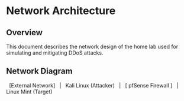 # Network Architecture

## Overview

This document describes the network design of the home lab used for simulating and mitigating DDoS attacks.

## Network Diagram

   [External Network]
       |
   Kali Linux (Attacker)
       |
   [ pfSense Firewall ]
       |
   Linux Mint (Target)
